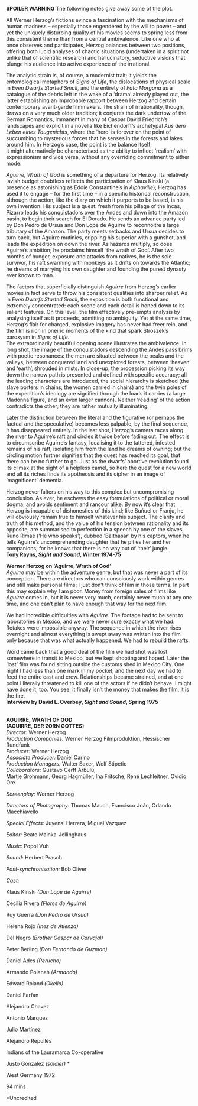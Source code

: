 

**SPOILER WARNING** The following notes give away some of the plot.

All Werner Herzog’s fictions evince a fascination with the mechanisms of human madness – especially those engendered by the will to power – and yet the uniquely disturbing quality of his movies seems to spring less from this consistent theme than from a central ambivalence. Like one who at once observes and participates, Herzog balances between two positions, offering both lucid analyses of chaotic situations (undertaken in a spirit not unlike that of scientific research) and hallucinatory, seductive visions that plunge his audience into active experience of the irrational.

The analytic strain is, of course, a modernist trait; it yields the entomological metaphors of _Signs of Life_, the dislocations of physical scale in _Even Dwarfs Started Small_, and the entirety of _Fata Morgana_ as a catalogue of the debris left in the wake of a ‘drama’ already played out, the latter establishing an improbable rapport between Herzog and certain contemporary avant-garde filmmakers. The strain of irrationality, though, draws on a very much older tradition; it conjures the dark undertow of the German Romantics, immanent in many of Caspar David Friedrich’s landscapes and explicit in a novella like Eichendorff’s archetypal _Aus dem Leben eines Taugenichts_, where the ‘hero’ is forever on the point of succumbing to mysterious forces that he senses in the forests and lakes around him. In Herzog’s case, the point is the balance itself;  
it might alternatively be characterised as the ability to inflect ‘realism’ with expressionism and vice versa, without any overriding commitment to  either mode.

_Aguirre, Wrath of God_ is something of a departure for Herzog. Its relatively lavish budget doubtless reflects the participation of Klaus Kinski (a presence as astonishing as Eddie Constantine’s in _Alphaville_); Herzog has used it to engage – for the first time – in a specific historical reconstruction, although the action, like the diary on which it purports to be based, is his own invention. His subject is a quest: fresh from his pillage of the Incas, Pizarro leads his conquistadors over the Andes and down into the Amazon basin, to begin their search for  El Dorado. He sends an advance party led by Don Pedro de Ursua and Don Lope de Aguirre to reconnoitre a large tributary of the Amazon. The party meets setbacks and Ursua decides to turn back, but Aguirre mutinies, crippling his superior with a gunshot, and leads the expedition on down the river.  As hazards multiply, so does Aguirre’s ambition; he proclaims himself ‘the wrath of God’. After two months of hunger, exposure and attacks from natives, he is the sole survivor, his raft swarming with monkeys as it drifts on towards the Atlantic; he dreams of marrying his own daughter and founding the purest dynasty ever known to man.

The factors that superficially distinguish _Aguirre_ from Herzog’s earlier movies in fact serve to throw his consistent qualities into sharper relief. As in _Even Dwarfs Started Small_, the exposition is both functional and extremely concentrated: each scene and each detail is honed down to its salient features. On this level, the film effectively pre-empts analysis by analysing itself as it proceeds, admitting no ambiguity. Yet at the same time, Herzog’s flair for charged, explosive imagery has never had freer rein, and the film is rich in oneiric moments of the kind that spark Stroszek’s paroxysm in _Signs of Life_.  
The extraordinarily beautiful opening scene illustrates the ambivalence. In long shot, the image of the conquistadors descending the Andes pass brims with poetic resonances: the men are situated between the peaks and the valleys, between conquered land and unexplored forests, between ‘heaven’ and ‘earth’, shrouded in mists. In close-up, the procession picking its way down the narrow path is presented and defined with specific accuracy; all the leading characters are introduced, the social hierarchy is sketched (the slave porters in chains, the women carried in chairs) and the twin poles of the expedition’s ideology are signified through the loads it carries (a large Madonna figure, and an even larger cannon). Neither ‘reading’ of the action contradicts the other; they are rather mutually illuminating.

Later the distinction between the literal and the figurative (or perhaps the factual and the speculative) becomes less palpable; by the final sequence, it has disappeared entirely. In the last shot, Herzog’s camera races along the river to Aguirre’s raft and circles it twice before fading out. The effect is to circumscribe Aguirre’s fantasy, localising it to the tattered, infested remains of his raft, isolating him from the land he dreams of owning; but the circling motion further signifies that the quest has reached its goal, that there can be no further to go. Just as the dwarfs’ abortive revolution found its climax at the sight of a helpless camel, so here the quest for a new world and all its riches finds its apotheosis and its cipher in an image of ‘magnificent’ dementia.

Herzog never falters on his way to this complex but uncompromising conclusion. As ever, he eschews the easy formulations of political or moral dogma, and avoids sentiment and rancour alike. By now it’s clear that Herzog is incapable of dishonesties of this kind; like Buñuel or Franju, he will obviously remain true to himself whatever his subject. The clarity and truth of his method, and the value of his tension between rationality and its opposite, are summarised to perfection in a speech by one of the slaves, Runo Rimae (‘He who speaks’), dubbed ‘Balthasar’ by his captors, when he tells Aguirre’s uncomprehending daughter that he pities her and her companions, for he knows that there is no way out of ‘their’ jungle.  
**Tony Rayns, _Sight and Sound_, Winter 1974-75**

**Werner Herzog on ‘Aguirre, Wrath of God’**  
_Aguirre_ may be within the adventure genre, but that was never a part of its conception. There are directors who can consciously work within genres and still make personal films; I just don’t think of film in those terms. In part this may explain why I am poor. Money from foreign sales of films like _Aguirre_ comes in, but it is never very much, certainly never much at any one time, and one can’t plan to have enough that way for the next film.

We had incredible difficulties with _Aguirre_. The footage had to be sent to laboratories in Mexico, and we were never sure exactly what we had. Retakes were impossible anyway. The sequence in which the river rises overnight and almost everything is swept away was written into the film only because that was what actually happened. We had to rebuild the rafts.

Word came back that a good deal of the film we had shot was lost somewhere in transit to Mexico, but we kept shooting and hoped. Later the ‘lost’ film was found sitting outside the customs shed in Mexico City. One night I had less than one mark in my pocket, and the next day we had to feed the entire cast and crew. Relationships became strained, and at one point I literally threatened to kill one of the actors if he didn’t behave. I might have done it, too. You see, it finally isn’t the money that makes the film, it is the fire.  
**Interview by David L. Overbey, _Sight and Sound_, Spring 1975**
<br><br>

**AGUIRRE, WRATH OF GOD**<br>**(AGUIRRE, DER ZORN GOTTES)**<br>
_Director:_ Werner Herzog<br>
_Production Companies:_  Werner Herzog Filmproduktion,  Hessischer Rundfunk<br>
_Producer:_ Werner Herzog<br>
_Associate Producer:_ Daniel Carino<br>
_Production Managers:_ Walter Saxer, Wolf Stipetic<br>
_Collaborators:_ Gustavo Cerff Arbulú,  
Martje Grohmann, Georg Hagmüller, Ina Fritsche, René Lechleitner, Ovidio Ore<br>

_Screenplay:_ Werner Herzog<br>

_Directors of Photography:_ Thomas Mauch, Francisco Joán, Orlando Macchiavello<br>

_Special Effects:_ Juvenal Herrera, Miguel Vazquez<br>

_Editor:_ Beate Mainka-Jellinghaus<br>

_Music:_ Popol Vuh<br>

_Sound:_ Herbert Prasch<br>

_Post-synchronisation:_ Bob Oliver<br>

_Cast:_<br>

Klaus Kinski _(Don Lope de Aguirre)_<br>

Cecilia Rivera _(Flores de Aguirre)_<br>

Ruy Guerra _(Don Pedro de Ursua)_<br>

Helena Rojo _(Inez de Atienza)_<br>

Del Negro _(Brother Gaspar de Carvajal)_<br>

Peter Berling _(Don Fernando de Guzman)_<br>

Daniel Ades _(Perucho)_<br>

Armando Polanah _(Armando)_<br>

Edward Roland _(Okello)_<br>

Daniel Farfan<br>

Alejandro Chavez<br>

Antonio Marquez<br>

Julio Martínez<br>

Alejandro Repullés<br>

Indians of the Lauramarca Co-operative<br>

Justo Gonzalez _(soldier)_ *<br>

West Germany 1972<br>

94 mins

*Uncredited
<br><br>
<!--stackedit_data:
eyJoaXN0b3J5IjpbMjIwNzE5NTFdfQ==
-->